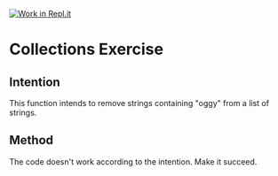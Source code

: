 [![Work in Repl.it](https://classroom.github.com/assets/work-in-replit-14baed9a392b3a25080506f3b7b6d57f295ec2978f6f33ec97e36a161684cbe9.svg)](https://classroom.github.com/online_ide?assignment_repo_id=2970333&assignment_repo_type=AssignmentRepo)
# Collections Exercise


## Intention

This function intends to remove strings containing "oggy" from a list of strings.

## Method

The code doesn't work according to the intention. Make it succeed.
